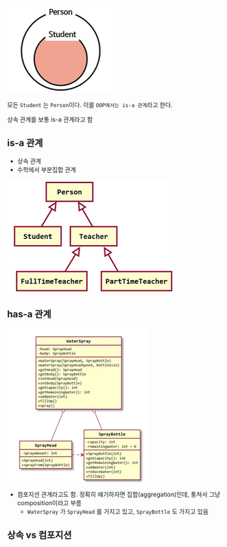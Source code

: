 ![image-20211218125830471](https://raw.githubusercontent.com/yeonnex/image-server/main/img/image-20211218125830471.png)

모든 `Student` 는 `Person`이다. 이를 `OOP에서는 is-a 관계`라고 한다.

상속 관계를 보통 is-a 관계라고 함

## is-a 관계

- 상속 관계
- 수학에서 부분집합 관계

![image-20211218130035354](https://raw.githubusercontent.com/yeonnex/image-server/main/img/image-20211218130035354.png)

## has-a 관계

![image-20211218130223183](https://raw.githubusercontent.com/yeonnex/image-server/main/img/image-20211218130223183.png)

- 컴포지션 관계라고도 함. 정확히 얘기하자면 집합(aggregation)인데, 퉁쳐서 그냥 composition이라고 부름
  - `WaterSpray` 가 `SprayHead` 를 가지고 있고, `SprayBottle` 도 가지고 있음

## 상속 vs 컴포지션

